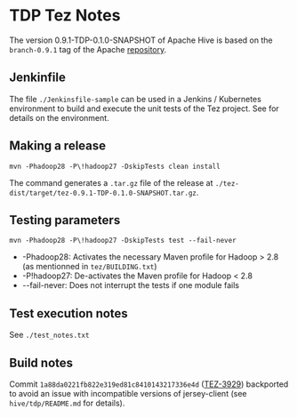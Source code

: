 # TDP Tez Notes

The version 0.9.1-TDP-0.1.0-SNAPSHOT of Apache Hive is based on the `branch-0.9.1` tag of the Apache [repository](https://github.com/apache/tez/tree/branch-0.9.1).

## Jenkinfile

The file `./Jenkinsfile-sample` can be used in a Jenkins / Kubernetes environment to build and execute the unit tests of the Tez project. See []() for details on the environment.

## Making a release

```
mvn -Phadoop28 -P\!hadoop27 -DskipTests clean install
```

The command generates a `.tar.gz` file of the release at `./tez-dist/target/tez-0.9.1-TDP-0.1.0-SNAPSHOT.tar.gz`.

## Testing parameters

```
mvn -Phadoop28 -P\!hadoop27 -DskipTests test --fail-never
```

- -Phadoop28: Activates the necessary Maven profile for Hadoop > 2.8 (as mentionned in `tez/BUILDING.txt`)
- -P\!hadoop27: De-activates the Maven profile for Hadoop < 2.8
- --fail-never: Does not interrupt the tests if one module fails

## Test execution notes

See `./test_notes.txt`

## Build notes

Commit `1a88da0221fb822e319ed81c8410143217336e4d` ([TEZ-3929](https://issues.apache.org/jira/browse/TEZ-3929)) backported to avoid an issue with incompatible versions of jersey-client (see `hive/tdp/README.md` for details).
